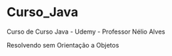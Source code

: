 # Curso_Java

Curso de  Curso Java - Udemy - Professor Nélio Alves

Resolvendo sem Orientação a Objetos


